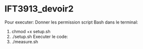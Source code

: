 # IFT3913_devoir2

Pour executer:
Donner les permission script Bash dans le terminal:
  1) chmod +x setup.sh
  2) ./setup.sh
Executer le code:
  3) ./measure.sh
  
